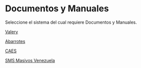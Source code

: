 # Documentos y Manuales

Seleccione el sistema del cual requiere Documentos y Manuales.



[Valery](https://cromstudio.com.ve/descargas/archivos/manuales/valery)



[Abarrotes](https://cromstudio.com.ve/descargas/archivos/manuales/abarrot/manual-eleventa-punto-de-venta.pdf)



[CAES](https://cromstudio.com.ve/descargas/archivos/manuales/caes/)



[SMS Masivos Venezuela](https://cromstudio.com.ve/descargas/archivos/manuales/sms)





























